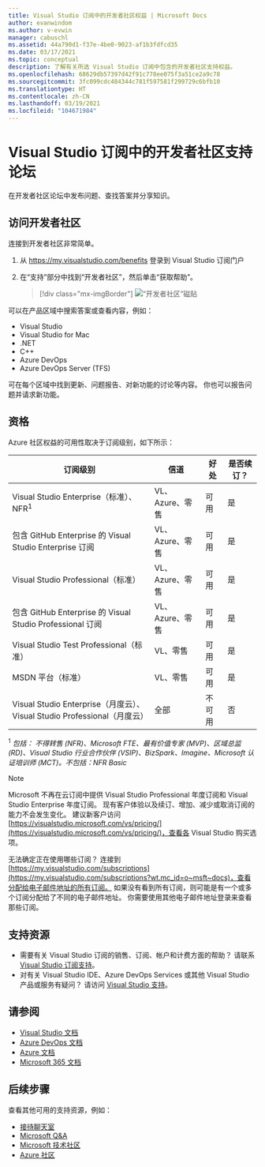 ```yaml
---
title: Visual Studio 订阅中的开发者社区权益 | Microsoft Docs
author: evanwindom
ms.author: v-evwin
manager: cabuschl
ms.assetid: 44a790d1-f37e-4be0-9023-af1b3fdfcd35
ms.date: 03/17/2021
ms.topic: conceptual
description: 了解有关所选 Visual Studio 订阅中包含的开发者社区支持权益。
ms.openlocfilehash: 68629db57397d42f91c778ee075f3a51ce2a9c78
ms.sourcegitcommit: 3fc099cdc484344c781f597581f299729c6bfb10
ms.translationtype: HT
ms.contentlocale: zh-CN
ms.lasthandoff: 03/19/2021
ms.locfileid: "104671984"
---
```

# <a name="developer-community-support-forum-in-visual-studio-subscriptions"></a>Visual Studio 订阅中的开发者社区支持论坛
在开发者社区论坛中发布问题、查找答案并分享知识。

## <a name="access-the-developer-community"></a>访问开发者社区
连接到开发者社区非常简单。
1. 从 <https://my.visualstudio.com/benefits> 登录到 Visual Studio 订阅门户
0. 在“支持”部分中找到“开发者社区”，然后单击“获取帮助”。

   > [!div class="mx-imgBorder"]
   > ![“开发者社区”磁贴](_img/vs-developer-community/vs-developer-community-tile.png "单击“获取帮助”，可连接到开发者社区")

可以在产品区域中搜索答案或查看内容，例如：
- Visual Studio
- Visual Studio for Mac
- .NET
- C++
- Azure DevOps
- Azure DevOps Server (TFS)

可在每个区域中找到更新、问题报告、对新功能的讨论等内容。 你也可以报告问题并请求新功能。  


## <a name="eligibility"></a>资格
Azure 社区权益的可用性取决于订阅级别，如下所示：

|                                          订阅级别                                           |     信道      |    好处    | 是否续订？ |
|-------------------------------------------------------------------------------------------------------|-------------------|---------------|------------|
|                           Visual Studio Enterprise（标准）、NFR<sup>1</sup>                            | VL、Azure、零售 |   可用    |    是     |
|                           包含 GitHub Enterprise 的 Visual Studio Enterprise 订阅                           | VL、Azure、零售 |   可用    |    是     |
|                          Visual Studio Professional（标准）                          | VL、Azure、零售 |   可用    |    是     |
|                          包含 GitHub Enterprise 的 Visual Studio Professional 订阅                          | VL、Azure、零售 |   可用    |    是     |
|                              Visual Studio Test Professional（标准）                               |    VL、零售     |   可用    |    是     |
|                                       MSDN 平台（标准）                                       |    VL、零售     |   可用    |    是     |
| Visual Studio Enterprise（月度云）、Visual Studio Professional（月度云）|        全部        | 不可用 |     否     |

<sup>1</sup>  *包括：  不得转售 (NFR)、Microsoft FTE、最有价值专家 (MVP)、区域总监 (RD)、Visual Studio 行业合作伙伴 (VSIP)、BizSpark、Imagine、Microsoft 认证培训师 (MCT)。不包括：NFR Basic*

> [!NOTE]
> Microsoft 不再在云订阅中提供 Visual Studio Professional 年度订阅和 Visual Studio Enterprise 年度订阅。 现有客户体验以及续订、增加、减少或取消订阅的能力不会发生变化。 建议新客户访问 [https://visualstudio.microsoft.com/vs/pricing/](https://visualstudio.microsoft.com/vs/pricing/)，查看各 Visual Studio 购买选项。

无法确定正在使用哪些订阅？  连接到 [https://my.visualstudio.com/subscriptions](https://my.visualstudio.com/subscriptions?wt.mc_id=o~msft~docs)，查看分配给电子邮件地址的所有订阅。 如果没有看到所有订阅，则可能是有一个或多个订阅分配给了不同的电子邮件地址。  你需要使用其他电子邮件地址登录来查看那些订阅。

## <a name="support-resources"></a>支持资源
- 需要有关 Visual Studio 订阅的销售、订阅、帐户和计费方面的帮助？  请联系 [Visual Studio 订阅支持](https://my.visualstudio.com/gethelp)。
- 对有关 Visual Studio IDE、Azure DevOps Services 或其他 Visual Studio 产品或服务有疑问？  请访问 [Visual Studio 支持](https://visualstudio.microsoft.com/support/)。

## <a name="see-also"></a>请参阅
- [Visual Studio 文档](/visualstudio/)
- [Azure DevOps 文档](/azure/devops/)
- [Azure 文档](/azure/)
- [Microsoft 365 文档](/microsoft-365/)

## <a name="next-steps"></a>后续步骤
查看其他可用的支持资源，例如：
- [接待聊天室](vs-concierge-chat.md)
- [Microsoft Q&A](vs-microsoft-qa.md)
- [Microsoft 技术社区](vs-microsoft-tech-community.md)
- [Azure 社区](vs-azure-community.md)

